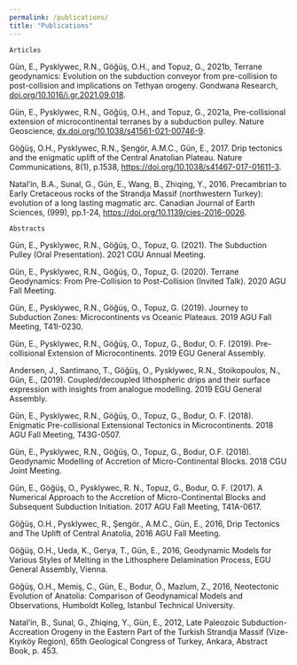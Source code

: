 ```yaml
---
permalink: /publications/
title: "Publications"
---
```

	Articles

Gün, E., Pysklywec, R.N., Göğüş, O.H., and Topuz, G., 2021b, Terrane geodynamics: Evolution on the subduction conveyor from pre-collision to post-collision and implications on Tethyan orogeny. Gondwana Research, <a href="https://doi.org/10.1016/j.gr.2021.09.018">doi.org/10.1016/j.gr.2021.09.018</a>.

Gün, E., Pysklywec, R.N., Göğüş, O.H., and Topuz, G., 2021a, Pre-collisional extension of microcontinental terranes by a subduction pulley. Nature Geoscience,  <a href="https://dx.doi.org/10.1038/s41561-021-00746-9">dx.doi.org/10.1038/s41561-021-00746-9</a>.

Göğüş, O.H., Pysklywec, R.N., Şengör, A.M.C., Gün, E., 2017. Drip tectonics and the enigmatic uplift of the Central Anatolian Plateau. Nature Communications, 8(1), p.1538, https://doi.org/10.1038/s41467-017-01611-3.

Natal’in, B.A., Sunal, G., Gün, E., Wang, B., Zhiqing, Y., 2016. Precambrian to Early Cretaceous rocks of the Strandja Massif (northwestern Turkey): evolution of a long lasting magmatic arc. Canadian Journal of Earth Sciences, (999), pp.1-24, https://doi.org/10.1139/cjes-2016-0026.


	Abstracts

Gün, E., Pysklywec, R.N., Göğüş, O., Topuz, G. (2021). The Subduction Pulley (Oral Presentation). 2021 CGU Annual Meeting.

Gün, E., Pysklywec, R.N., Göğüş, O., Topuz, G. (2020). Terrane Geodynamics: From Pre-Collision to Post-Collision (Invited Talk). 2020 AGU Fall Meeting.

Gün, E., Pysklywec, R.N., Göğüş, O., Topuz, G. (2019). Journey to Subduction Zones: Microcontinents vs Oceanic Plateaus. 2019 AGU Fall Meeting, T41I-0230.

Gün, E., Pysklywec, R.N., Göğüş, O., Topuz, G., Bodur, O. F. (2019). Pre-collisional Extension of Microcontinents. 2019 EGU General Assembly.

Andersen, J., Santimano, T., Göğüş, O., Pysklywec, R.N., Stoikopoulos, N., Gün, E., (2019). Coupled/decoupled lithospheric drips and their surface expression with insights from analogue modelling. 2019 EGU General Assembly.

Gün, E., Pysklywec, R.N., Göğüş, O., Topuz, G., Bodur, O. F. (2018). Enigmatic Pre-collisional Extensional Tectonics in Microcontinents. 2018 AGU Fall Meeting, T43G-0507.

Gün, E., Pysklywec, R.N., Göğüş, O., Topuz, G., Bodur, O.F. (2018). Geodynamic Modelling of Accretion of Micro-Continental Blocks. 2018 CGU Joint Meeting.

Gün, E., Göğüş, O., Pysklywec, R. N., Topuz, G., Bodur, O. F. (2017). A Numerical Approach to the Accretion of Micro-Continental Blocks and Subsequent Subduction Initiation. 2017 AGU Fall Meeting, T41A-0617.

Göğüş, O.H., Pysklywec, R., Şengör., A.M.C., Gün, E., 2016, Drip Tectonics and The Uplift of Central Anatolia, 2016 AGU Fall Meeting.

Göğüş, O.H., Ueda, K., Gerya, T., Gün, E., 2016, Geodynamic Models for Various Styles of Melting in the Lithosphere Delamination Process, EGU General Assembly, Vienna.

Göğüş, O.H., Memiş, C., Gün, E., Bodur, Ö., Mazlum, Z., 2016, Neotectonic Evolution of Anatolia: Comparison of Geodynamical Models and Observations, Humboldt Kolleg, Istanbul Technical University.

Natal’in, B., Sunal, G., Zhiqing, Y., Gün, E., 2012, Late Paleozoic Subduction-Accreation Orogeny in the Eastern Part of the Turkish Strandja Massif (Vize-Kıyıköy Region), 65th Geological Congress of Turkey, Ankara, Abstract Book, p. 453.
